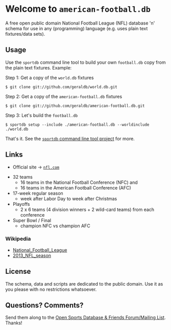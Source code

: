 # Welcome to `american-football.db`

A free open public domain National Football League (NFL) database 'n' schema
for use in any (programming) language
(e.g. uses plain text fixtures/data sets).


## Usage

Use the `sportdb` command line tool to build your own `football.db` copy
from the plain text fixtures.  Example:

Step 1:  Get a copy of the `world.db` fixtures

    $ git clone git://github.com/geraldb/world.db.git

Step 2:  Get a copy of the `american-football.db` fixtures

    $ git clone git://github.com/geraldb/american-football.db.git

Step 3:  Let's build the `football.db`

    $ sportdb setup --include ./american-football.db --worldinclude ./world.db

That's it.
See the [`sportdb` command line tool project](https://github.com/geraldb/sport.db.ruby) for more.



## Links

- Official site -> [`nfl.com`](http://nfl.com)

<!-------- some facts ------------>

- 32 teams
  - 16 teams in the National Football Conference (NFC) and
  - 16 teams in the American Football Conference (AFC)
- 17-week regular season
  - week after Labor Day to week after Christmas
- Playoffs
  - 2 x 6 teams (4 division winners + 2 wild-card teams) from each conference 
- Super Bowl / Final
  - champion NFC vs champion AFC

### Wikipedia

- [National_Football_League](http://en.wikipedia.org/wiki/National_Football_League)
- [2013_NFL_season](http://en.wikipedia.org/wiki/2013_NFL_season)


## License

The schema, data and scripts are dedicated to the public domain.
Use it as you please with no restrictions whatsoever.

## Questions? Comments?

Send them along to the [Open Sports Database & Friends Forum/Mailing List](http://groups.google.com/group/opensport).
Thanks!
